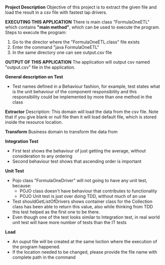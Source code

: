 **Project Description**
Objective of this project is to extract the given file and load the result in a csv file with fastest lap drivers.

**EXECUTING THIS APPLICATION**
There is main class "FormulaOneETL" which contains **"main method"**, which can be used to execute the program.
Steps to execute the program:
1. Go to the director where the "FormulaOneETL.class" file exists
2. Enter the command "java FormulaOneETL"
3. In the same directory one can see output.csv file

**OUTPUT OF THIS APPLICATION**
The application will output csv named "output.csv" file in the application. 

**General description on Test**
 - Test names defined in a Behaviour fashion, for example, test states what is the unit behaviour of the component 
 responsibility and this responsibility could be implemented by more than one method in the class

**Extractor**
Description: This domain will load the data from the csv file. Note that if you give blank or null
file then it will load default file, which is stored inside the resource location.

**Transform**
Business domain to transform the data from 

**Integration Test**
 - First test shows the behaviour of just getting the average, without consideration to any ordering
 - Second behaviour test shows that ascending order is important
 
**Unit Test**
 - Pojo class "FormulaOneDriver" will not going to have any unit test, because:
    - POJO class doesn't have behaviour that contributes to functionality
    - POJO Unit test is just over doing TDD, without much of an use
  - Test shouldGetListOfDrivers shows container class for the Collection 
    class has been able to return this value, also while thinking from TDD
    this test helped as the first one to be there.
  -  Even though one of the test looks similar to Integration test, in real world
     unit test will have more number of tests than the IT tests
     
**Load**
 - An ouput file will be created at the same loction where the execution of the program happened.
 - If the location needed to be changed, please provide the file name with complete path in the command
 


     